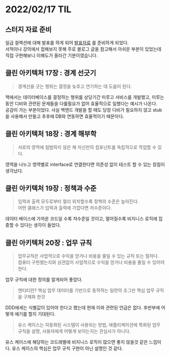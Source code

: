 # 2022/02/17 TIL

## 스터지 자료 준비

일급 컬렉션에 대해 발표를 하게 되어 [발표자료](https://github.com/wenodev/first-collection-example) 를 준비하게 되었다.  
서적이나 강의에서 접해보지 못해 주로 블로그 글을 참고해서 아쉬운 부분이 있었는데 직접 구현해보니 이해도가 올라간 기분이였습니다.

## 클린 아키텍처 17장 : 경계 선긋기

> 경계선을 긋는 행위는 결정을 늦추고 연기하는 데 도움이 된다.

책에서는 데이터베이스를 결정하는 행위를 상당기간 미루고 서비스를 개발했고, 미루는 동안 디비와 관련된 문제들을 다룰필요가 없어 효율적으로 일했다는 예시가 나온다.  
공감이 가는 부분이었다. 사실 백엔드 개발을 할 때도 당장 디비가 필요하지 않고 stub을 사용해서 만들고 추후에 DB와 연동하면 효율적이기 때문이다.

## 클린 아키텍처 18장 : 경계 해부학

> 서로의 영역에 침범하지 않은 채 자신만의 컴포넌트를 독립적으로 작업할 수 있다.

영역을 나누고 영역별로 interface로 연결한다면 의존성 없이 테스트 할 수 있는 장점이 생각났다.

## 클린 아키텍처 19장 : 정책과 수준

> 입력과 출력 모두로부터 멀리 위치할수록 정책의 수준은 높아진다.  
> 어떤 클래스가 입력과 출력에 가깝다면 저수준이다.

데이터 베이스에 가까운 코드일 수록 저수준일 것이고, 멀어질수록 비지니스 로직에 집중할 수 있다는 생각이 들었다.

## 클린 아키텍처 20장 : 업무 규칙

> 업무규칙은 사업적으로 수익을 얻거나 비용을 줄일 수 있는 규칙 또는 절차다.  
> 컴퓨터 구현했는지와 상관없이 사업적으로 수익을 얻거나 비용을 줄일 수 있어야 한다.

업무 규칙에 대한 정의를 알게되어 좋았다.

> 엔티티란? 핵심 업무 데이터를 기반으로 동작하는 일련의 조그만 핵심 업무 규칙을 구체화 한것

DDD에세는 식별값이 있어야 한다고 했는데 현재 이와 관련된 언급은 없다. 후반부에 어떻게 얘기를 할지 기대된다.

> 유스 케이스는 자동화된 시스템이 사용되는 방법, 애플리케이션에 특화된 업무 규칙을 설명, 사용자에게 어떻게 보이는지는 관심사가 아니다.

유스 케이스에 해당하는 코드레벨에 비지니스 로직이 많으면 좋지 않을것 같은 느낌이다. 유스 케이스의 핵심은 업무 규칙 구현이 아닌 설명인 것 같다.

